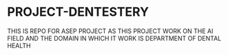 # PROJECT-DENTESTERY
THIS IS REPO FOR ASEP PROJECT AS THIS PROJECT WORK ON THE AI FIELD AND THE DOMAIN IN WHICH IT WORK IS DEPARTMENT OF DENTAL HEALTH 
